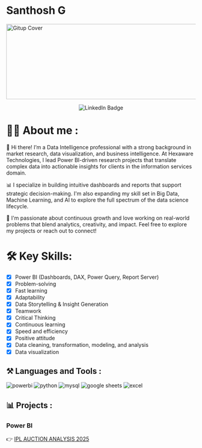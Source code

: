 # Santhosh G
<img width="1000" height="200" alt="Gitup Cover" src="https://github.com/user-attachments/assets/6d8df755-f2b1-4652-8e05-4272374cd739" />

<p align="center">
  <!-- LinkedIn Badge -->
  <a href="https://www.linkedin.com/in/santhosh-g-b580ba89/" style="text-decoration: none;">
    <img src="https://img.shields.io/badge/LinkedIn-0077B5?style=for-the-badge&logo=linkedin&logoColor=white" alt="LinkedIn Badge" style="margin-bottom: -4px;"/>
  </a>

# 👩‍💻 About me :

👋 Hi there! I’m a Data Intelligence professional with a strong background in market research, data visualization, and business intelligence. At Hexaware Technologies, I lead Power BI-driven research projects that translate complex data into actionable insights for clients in the information services domain.

📊 I specialize in building intuitive dashboards and reports that support strategic decision-making. I'm also expanding my skill set in Big Data, Machine Learning, and AI to explore the full spectrum of the data science lifecycle.

🚀 I'm passionate about continuous growth and love working on real-world problems that blend analytics, creativity, and impact. Feel free to explore my projects or reach out to connect!

# 🛠️ Key Skills:
- [x] Power BI (Dashboards, DAX, Power Query, Report Server)
- [x] Problem-solving 
- [x] Fast learning
- [x] Adaptability
- [x] Data Storytelling & Insight Generation
- [x] Teamwork
- [x] Critical Thinking
- [x] Continuous learning
- [x] Speed and efficiency
- [x] Positive attitude
- [x] Data cleaning, transformation, modeling, and analysis
- [x] Data visualization

## ⚒️ Languages and Tools :

<div id="header" align="left">
  <img decoding="async" src="https://img.shields.io/badge/Power_BI-ECA000?style=for-the-badge&logo=Power-BI&logoColor=white" alt="powerbi"/>
  <img decoding="async" src="https://img.shields.io/badge/Python-3B77A7?style=for-the-badge&logo=python&logoColor=white" alt="python"/>
  <img decoding="async" src="https://img.shields.io/badge/MySQL-42759C?style=for-the-badge&logo=mysql&logoColor=white" alt="mysql"/>
  <img decoding="async" src="https://img.shields.io/badge/Google_Sheets-00AC47?style=for-the-badge&logo=google-sheets&logoColor=white" alt="google sheets"/>
  <img decoding="async" src="https://img.shields.io/badge/Microsoft_Excel-217346?style=for-the-badge&logo=microsoft-excel&logoColor=white" alt="excel"/>


## 📊 Projects :

<h3 id="power-bi">Power BI</h3>

👉 [IPL AUCTION ANALYSIS 2025 ](https://app.powerbi.com/view?r=eyJrIjoiZGZjZTMzMzEtMjI1NS00NDcwLTlhMjUtNjBkYjI2ZjhiMmY5IiwidCI6ImRmODY3OWNkLWE4MGUtNDVkOC05OWFjLWM4M2VkN2ZmOTVhMCJ9&pageName=9342ca8bbb82b96be255)
